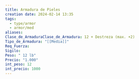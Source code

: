 ```yaml
---
title: Armadura de Pieles
creation date: 2024-02-14 13:35
tags:
  - type/armor
  - armor/med
aliases: 
Clase_de_ArmaduraClase_de_Armadura: 12 + Destreza (max. +2)
Tipo_de_Armadura: "[[Media]]"
Req_Fuerza: 
Sigilo: 
Peso: " 12 lb"
Precio: "1.000"
int_peso: 12
int_precio: 1000
---
```


